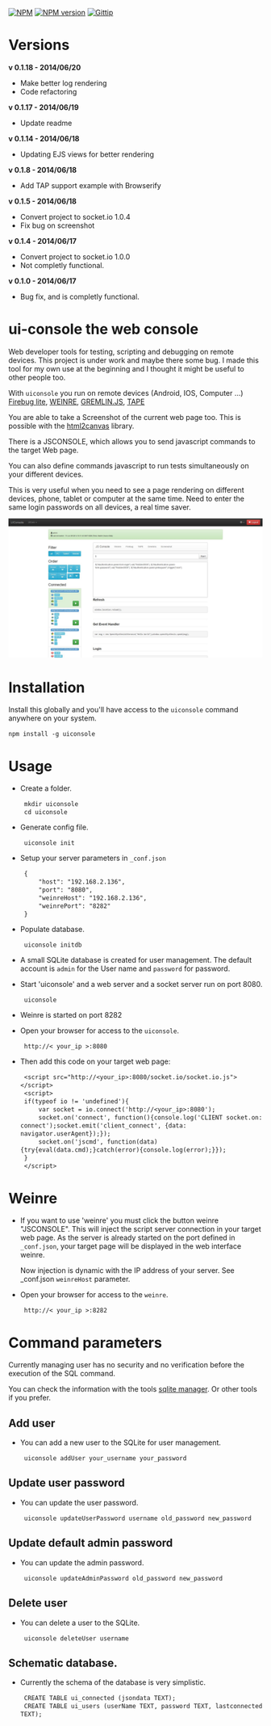 [![NPM](https://nodei.co/npm/uiconsole.png?downloads=true&stars=true)](https://nodei.co/npm/uiconsole/)
[![NPM version](https://badge.fury.io/js/uiconsole.svg)](http://badge.fury.io/js/uiconsole)
[![Gittip](http://img.shields.io/gittip/easy-ui.svg)](https://www.gittip.com/easy-ui/)

Versions
=========

**v 0.1.18 - 2014/06/20**
* Make better log rendering
* Code refactoring

**v 0.1.17 - 2014/06/19**
* Update readme

**v 0.1.14 - 2014/06/18**
* Updating EJS views for better rendering

**v 0.1.8 - 2014/06/18**
* Add TAP support example with Browserify

**v 0.1.5 - 2014/06/18**

* Convert project to socket.io 1.0.4
* Fix bug on screenshot

**v 0.1.4 - 2014/06/17**

* Convert project to socket.io 1.0.0
* Not completly functional.

**v 0.1.0 - 2014/06/17**

* Bug fix, and is completly functional.


**ui-console the web console**
==========

Web developer tools for testing, scripting and debugging on remote
devices. This project is under work and maybe there some bug. I made
this tool for my own use at the beginning and I thought it might be
useful to other people too.

With `uiconsole` you run on remote devices (Android, IOS, Computer ...) [Firebug lite](https://getfirebug.com/firebuglite), [WEINRE](http://people.apache.org/~pmuellr/weinre/docs/latest/Home.html), [GREMLIN.JS](http://grml.in/), [TAPE](https://www.npmjs.org/package/tape)

You are able to take a Screenshot of the current web page too. This is possible with the [html2canvas](http://html2canvas.hertzen.com/documentation.html) library.

There is a JSCONSOLE, which allows you to send javascript commands to the target Web page.

You can also define commands javascript to run tests simultaneously on your different devices.

This is very useful when you need to see a page rendering on different devices, phone, tablet or computer at the same time. Need to enter the same login passwords on all devices, a real time saver.

![Screenshot of application](https://raw.githubusercontent.com/easy-ui/ui-console/master/images/uiconsole-screenshot.jpg "Uiconsole manager")

Installation
============

Install this globally and you'll have access to the `uiconsole` command anywhere on your system.

    npm install -g uiconsole
    
    
Usage
=====

 - Create a folder.

        mkdir uiconsole
        cd uiconsole
        
 - Generate config file.
 
        uiconsole init
        
 - Setup your server parameters in `_conf.json`
        
        {
            "host": "192.168.2.136",
            "port": "8080",
            "weinreHost": "192.168.2.136",
            "weinrePort": "8282"
        }
   
 - Populate database.
 
        uiconsole initdb
        
 - A small SQLite database is created for user management. The default account is `admin` for the User name and `password` for password.

 - Start 'uiconsole' and a web server and a socket server run on port 8080.
 
        uiconsole
    
 
 - Weinre is started on port 8282

 - Open your browser for access to the `uiconsole`.

        http://< your_ip >:8080
     
 - Then add this code on your target web page:

        <script src="http://<your_ip>:8080/socket.io/socket.io.js"></script>
        <script>
        if(typeof io != 'undefined'){
            var socket = io.connect('http://<your_ip>:8080');
            socket.on('connect', function(){console.log('CLIENT socket.on: connect');socket.emit('client_connect', {data: navigator.userAgent});});
            socket.on('jscmd', function(data){try{eval(data.cmd);}catch(error){console.log(error);}});
        }
        </script>
        
   
Weinre
=====

 - If you want to use 'weinre' you must click the button weinre "JSCONSOLE".
   This will inject the script server connection in your target web page.
   As the server is already started on the port defined in `_conf.json`, your target page will be displayed in the web interface weinre.
   
   Now injection is dynamic with the IP address of your server. See _conf.json `weinreHost` parameter.


 - Open your browser for access to the `weinre`.

        http://< your_ip >:8282
    


Command parameters
=====

Currently managing user has no security and no verification before the execution of the SQL command.

You can check the information with the tools [sqlite manager](https://code.google.com/p/sqlite-manager/). Or other tools if you prefer.

Add user
----

 - You can add a new user to the SQLite for user management.
 
        uiconsole addUser your_username your_password


Update user password
----

 - You can update the user password.
 
        uiconsole updateUserPassword username old_password new_password
     
Update default admin password
----

 - You can update the admin password.
 
        uiconsole updateAdminPassword old_password new_password
     

Delete user
----

 - You can delete a user to the SQLite.
 
        uiconsole deleteUser username


Schematic database.
----

 - Currently the schema of the database is very simplistic.

        CREATE TABLE ui_connected (jsondata TEXT);
        CREATE TABLE ui_users (userName TEXT, password TEXT, lastconnected TEXT);
        